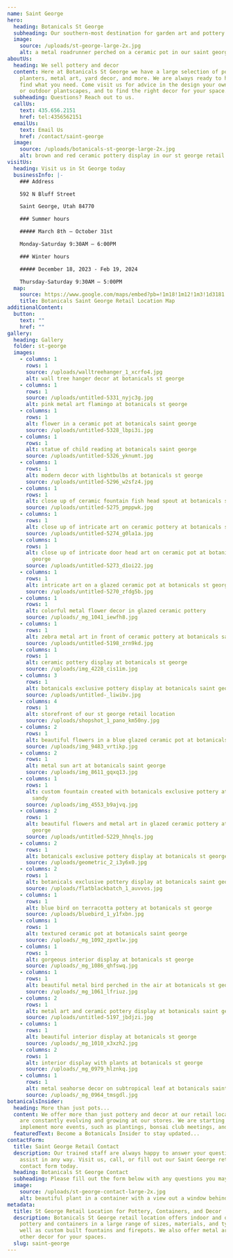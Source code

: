 ```yaml
---
name: Saint George
hero:
  heading: Botanicals St George
  subheading: Our southern-most destination for garden art and pottery
  image:
    source: /uploads/st-george-large-2x.jpg
    alt: a metal roadrunner perched on a ceramic pot in our saint george retail lot
aboutUs:
  heading: We sell pottery and decor
  content: Here at Botanicals St George we have a large selection of pottery,
    planters, metal art, yard decor, and more. We are always ready to help you
    find what you need. Come visit us for advice in the design your own indoor
    or outdoor plantscapes, and to find the right decor for your space.
  subheading: Questions? Reach out to us.
  callUs:
    text: 435.656.2151
    href: tel:4356562151
  emailUs:
    text: Email Us
    href: /contact/saint-george
  image:
    source: /uploads/botanicals-st-george-large-2x.jpg
    alt: brown and red ceramic pottery display in our st george retail lot
visitUs:
  heading: Visit us in St George today
  businessInfo: |-
    ### Address

    592 N Bluff Street

    Saint George, Utah 84770

    ### Summer hours

    ##### March 8th – October 31st

    Monday-Saturday 9:30AM – 6:00PM

    ### Winter hours

    ##### December 18, 2023 - Feb 19, 2024

    Thursday-Saturday 9:30AM – 5:00PM
  map:
    source: https://www.google.com/maps/embed?pb=!1m18!1m12!1m3!1d3181.4472715424126!2d-113.59922778474316!3d37.1182726798842!2m3!1f0!2f0!3f0!3m2!1i1024!2i768!4f13.1!3m3!1m2!1s0x80ca5a136a4a7863%3A0x14c048224067b8a8!2sBotanicals!5e0!3m2!1sen!2sus!4v1584996374805!5m2!1sen!2sus
    title: Botanicals Saint George Retail Location Map
additionalContent:
  button:
    text: ""
    href: ""
gallery:
  heading: Gallery
  folder: st-george
  images:
    - columns: 1
      rows: 1
      source: /uploads/walltreehanger_1_xcrfo4.jpg
      alt: wall tree hanger decor at botanicals st george
    - columns: 1
      rows: 1
      source: /uploads/untitled-5331_nyjc3g.jpg
      alt: pink metal art flamingo at botanicals st george
    - columns: 1
      rows: 1
      alt: flower in a ceramic pot at botanicals saint george
      source: /uploads/untitled-5328_lbpi3i.jpg
    - columns: 1
      rows: 1
      alt: statue of child reading at botanicals saint george
      source: /uploads/untitled-5326_yknumt.jpg
    - columns: 1
      rows: 1
      alt: modern decor with lightbulbs at botanicals st george
      source: /uploads/untitled-5296_w2sfz4.jpg
    - columns: 1
      rows: 1
      alt: close up of ceramic fountain fish head spout at botanicals saint george
      source: /uploads/untitled-5275_pmppwk.jpg
    - columns: 1
      rows: 1
      alt: close up of intricate art on ceramic pottery at botanicals st george
      source: /uploads/untitled-5274_g0la1a.jpg
    - columns: 1
      rows: 1
      alt: close up of intricate door head art on ceramic pot at botanicals saint
        george
      source: /uploads/untitled-5273_d1oi22.jpg
    - columns: 1
      rows: 1
      alt: intricate art on a glazed ceramic pot at botanicals st george
      source: /uploads/untitled-5270_zfdg5b.jpg
    - columns: 1
      rows: 1
      alt: colorful metal flower decor in glazed ceramic pottery
      source: /uploads/_mg_1041_iewfh8.jpg
    - columns: 1
      rows: 1
      alt: zebra metal art in front of ceramic pottery at botanicals saint george
      source: /uploads/untitled-5198_zrn9kd.jpg
    - columns: 1
      rows: 1
      alt: ceramic pottery display at botanicals st george
      source: /uploads/img_4228_cis1im.jpg
    - columns: 3
      rows: 1
      alt: botanicals exclusive pottery display at botanicals saint george retail lot
      source: /uploads/untitled-_liwibv.jpg
    - columns: 4
      rows: 1
      alt: storefront of our st george retail location
      source: /uploads/shopshot_1_pano_km50ny.jpg
    - columns: 2
      rows: 1
      alt: beautiful flowers in a blue glazed ceramic pot at botanicals st george
      source: /uploads/img_9483_vrtikp.jpg
    - columns: 2
      rows: 1
      alt: metal sun art at botanicals saint george
      source: /uploads/img_8611_gqxq13.jpg
    - columns: 1
      rows: 1
      alt: custom fountain created with botanicals exclusive pottery at botanicals
        sandy
      source: /uploads/img_4553_b9ajvq.jpg
    - columns: 2
      rows: 1
      alt: beautiful flowers and metal art in glazed ceramic pottery at botanicals st
        george
      source: /uploads/untitled-5229_hhnqls.jpg
    - columns: 2
      rows: 1
      alt: botanicals exclusive pottery display at botanicals st george
      source: /uploads/geometric_2_i3y6x0.jpg
    - columns: 2
      rows: 1
      alt: botanicals exclusive pottery display at botanicals saint george
      source: /uploads/flatblackbatch_1_auvvos.jpg
    - columns: 1
      rows: 1
      alt: blue bird on terracotta pottery at botanicals st george
      source: /uploads/bluebird_1_y1fxbn.jpg
    - columns: 1
      rows: 1
      alt: textured ceramic pot at botanicals saint george
      source: /uploads/_mg_1092_zpxtlw.jpg
    - columns: 1
      rows: 1
      alt: gorgeous interior display at botanicals st george
      source: /uploads/_mg_1086_qhfswq.jpg
    - columns: 1
      rows: 1
      alt: beautiful metal bird perched in the air at botanicals st george
      source: /uploads/_mg_1061_lfriuz.jpg
    - columns: 2
      rows: 1
      alt: metal art and ceramic pottery display at botanicals saint george
      source: /uploads/untitled-5197_jbdjzi.jpg
    - columns: 1
      rows: 1
      alt: beautiful interior display at botanicals st george
      source: /uploads/_mg_1010_x3xzh2.jpg
    - columns: 2
      rows: 1
      alt: interior display with plants at botanicals st george
      source: /uploads/_mg_0979_hlznkq.jpg
    - columns: 1
      rows: 1
      alt: metal seahorse decor on subtropical leaf at botanicals saint george
      source: /uploads/_mg_0964_tmsgdl.jpg
botanicalsInsider:
  heading: More than just pots...
  content: We offer more than just pottery and decor at our retail locations. We
    are constantly evolving and growing at our stores. We are starting to
    implement more events, such as plantings, bonsai club meetings, and more.
  featuredText: Become a Botanicals Insider to stay updated...
contactForm:
  title: Saint George Retail Contact
  description: Our trained staff are always happy to answer your questions or
    assist in any way. Visit us, call, or fill out our Saint George retail
    contact form today.
  heading: Botanicals St George Contact
  subheading: Please fill out the form below with any questions you may have
  image:
    source: /uploads/st-george-contact-large-2x.jpg
    alt: beautiful plant in a container with a view out a window behind it
metadata:
  title: St George Retail Location for Pottery, Containers, and Decor
  description: Botanicals St George retail location offers indoor and outdoor
    pottery and containers in a large range of sizes, materials, and types, as
    well as custom built fountains and firepots. We also offer metal art and
    other decor for your spaces.
  slug: saint-george
---
```

